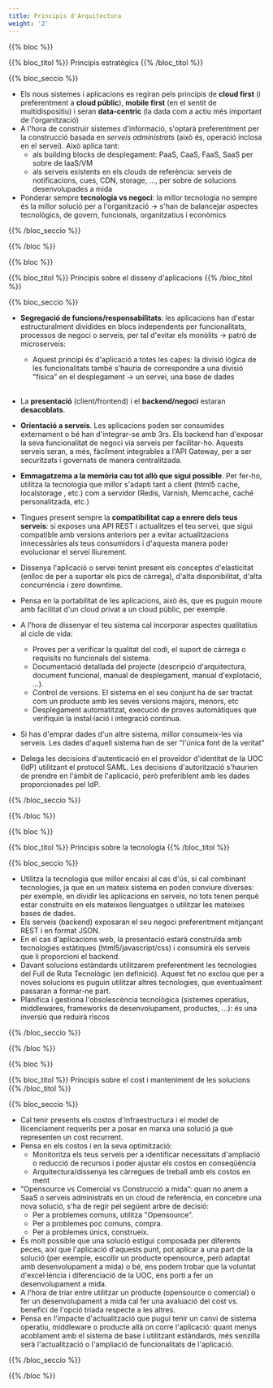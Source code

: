 ```yaml
---
title: Principis d'Arquitectura
weight: '2'
---
```

{{% bloc %}}

{{% bloc_titol %}}
Principis estratègics
{{% /bloc_titol %}}

{{% bloc_seccio %}}

* Els nous sistemes i aplicacions es regiran pels principis de **cloud first** (i preferentment a **cloud públic**), **mobile first** (en el sentit de multidispositiu) i seran **data-centric**  (la dada com a actiu més important de l'organització)
* A l'hora de construir sistemes d'informació, s'optarà preferentment per la construcció basada en *serveis administrats* (això és, operació inclosa en el servei). Això aplica tant:
  * als building blocks de desplegament: PaaS, CaaS, FaaS, SaaS per sobre de IaaS/VM
  * als serveis existents en els clouds de referència: serveis de notificacions, cues, CDN, storage, …, per sobre de solucions desenvolupades a mida
* Ponderar sempre **tecnologia vs negoci**: la millor tecnologia no sempre és la millor solució per a l'organització → s'han de balancejar aspectes tecnològics, de govern, funcionals, organitzatius i econòmics

{{% /bloc_seccio %}}

{{% /bloc %}}

{{% bloc %}}

{{% bloc_titol %}}
Principis sobre el disseny d'aplicacions
{{% /bloc_titol %}}

{{% bloc_seccio %}}

* **Segregació de funcions/responsabilitats**: les aplicacions han d'estar estructuralment dividides en blocs independents per funcionalitats, processos de negoci o serveis, per tal d'evitar els monòlits → patró de microserveis:
  * Aquest principi és d'aplicació a totes les capes: la divisió lògica de les funcionalitats també s'hauria de correspondre a una divisió "física” en el desplegament → un servei, una base de dades <br /> <br />


* La **presentació** (client/frontend) i el **backend/negoci** estaran **desacoblats**.
* **Orientació a serveis**. Les aplicacions poden ser consumides externament o bé han d'integrar-se amb 3rs. Els backend han d'exposar la seva funcionalitat de negoci via serveis per facilitar-ho. Aquests serveis seran, a més, fàcilment integrables a l'API Gateway, per a ser securitzats i governats de manera centralitzada.
* **Emmagatzema a la memòria cau tot allò que sigui possible**. Per fer-ho, utilitza la tecnologia que millor s'adapti tant a client (html5 cache, localstorage , etc.) com a servidor (Redis, Varnish, Memcache, caché personalitzada, etc.)
* Tingues present sempre la **compatibilitat cap a enrere dels teus serveis**: si exposes una API REST i actualitzes el teu servei, que sigui compatible amb versions anteriors per a evitar actualitzacions innecessàries als teus consumidors i d'aquesta manera poder evolucionar el servei lliurement.
* Dissenya l'aplicació o servei tenint present els conceptes d'elasticitat (enlloc de per a suportar els pics de càrrega), d'alta disponibilitat, d'alta concurrència i zero downtime.
* Pensa en la portabilitat de les aplicacions, això és, que es puguin moure amb facilitat d'un cloud privat a un cloud públic, per exemple.
* A l'hora de dissenyar el teu sistema cal incorporar aspectes qualitatius al cicle de vida:
  * Proves per a verificar la qualitat del codi, el suport de càrrega o requisits no funcionals del sistema.
  * Documentació detallada del projecte (descripció d'arquitectura, document funcional, manual de desplegament, manual d'explotació, …).
  * Control de versions. El sistema en el seu conjunt ha de ser tractat com un producte amb les seves versions majors, menors, etc
  * Desplegament automatitzat, execució de proves automàtiques que verifiquin la instal·lació i integració contínua.
* Si has d'emprar dades d'un altre sistema, millor consumeix-les via serveis. Les dades d'aquell sistema han de ser "l'única font de la veritat”
* Delega les decisions d'autenticació en el proveïdor d'identitat de la UOC (IdP) utilitzant el protocol SAML. Les decisions d'autorització s'haurien de prendre en l'àmbit de l'aplicació, però preferiblent amb les dades proporcionades pel IdP.

{{% /bloc_seccio %}}

{{% /bloc %}}

{{% bloc %}}

{{% bloc_titol %}}
Principis sobre la tecnologia
{{% /bloc_titol %}}

{{% bloc_seccio %}}

* Utilitza la tecnologia que millor encaixi al cas d'ús, si cal combinant tecnologies, ja que en un mateix sistema en poden conviure diverses: per exemple, en dividir les aplicacions en serveis, no tots tenen perquè estar construïts en els mateixos llenguatges o utilitzar les mateixes bases de dades.
* Els serveis (backend) exposaran el seu negoci preferentment mitjançant REST i en format JSON.
* En el cas d'aplicacions web, la presentació estarà construïda amb tecnologies estàtiques (html5/javascript/css) i consumirà els serveis que li proporcioni el backend.
* Davant solucions estàndards utilitzarem preferentment les tecnologies del Full de Ruta Tecnològic (en definició). Aquest fet no exclou que per a noves solucions es puguin utilitzar altres tecnologies, que eventualment passaran a formar-ne part.
* Planifica i gestiona l'obsolescència tecnològica (sistemes operatius, middlewares, frameworks de desenvolupament, productes, ...): és una inversió que reduirà riscos

{{% /bloc_seccio %}}

{{% /bloc %}}

{{% bloc %}}

{{% bloc_titol %}}
Principis sobre el cost i manteniment de les solucions
{{% /bloc_titol %}}

{{% bloc_seccio %}}

* Cal tenir presents els costos d'infraestructura i el model de llicenciament requerits per a posar en marxa una solució ja que representen un cost recurrent.
* Pensa en els costos i en la seva optimització:
  * Monitoritza els teus serveis per a identificar necessitats d'ampliació o reducció de recursos i poder ajustar els costos en conseqüència
  * Arquitectura/dissenya les càrregues de treball amb els costos en ment
* "Opensource vs Comercial vs Construcció a mida”: quan no anem a SaaS o serveis administrats en un cloud de referència, en concebre una nova solució, s'ha de regir pel següent arbre de decisió:
  * Per a problemes comuns, utilitza "Opensource”.
  * Per a problemes poc comuns, compra.
  * Per a problemes únics, construeix.
* És molt possible que una solució estigui composada per diferents peces, així que l'aplicació d'aquests punt, pot aplicar a una part de la solució (per exemple, escollir un producte opensource, però adaptat amb desenvolupament a mida) o bé, ens podem trobar que la voluntat d'excel·lència i diferenciació de la UOC, ens porti a fer un desenvolupament a mida.
* A l'hora de triar entre utilitzar un producte (opensource o comercial) o fer un desenvolupament a mida cal fer una avaluació del cost vs. benefici de l'opció triada respecte a les altres.
* Pensa en l'impacte d'actualització que pugui tenir un canvi de sistema operatiu, middleware o producte allà on corre l'aplicació: quant menys acoblament amb el sistema de base i utilitzant estàndards, més senzilla serà l'actualització o l'ampliació de funcionalitats de l'aplicació.

{{% /bloc_seccio %}}

{{% /bloc %}}

